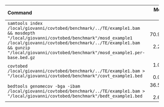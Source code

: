 | Command | Mean [s] | Min [s] | Max [s] | Relative |
|:---|---:|---:|---:|---:|
| `samtools index /local/giovanni/covtobed/benchmark/../TE/example1.bam && mosdepth "/local/giovanni/covtobed/benchmark"/mosd_example1 /local/giovanni/covtobed/benchmark/../TE/example1.bam && gunzip "/local/giovanni/covtobed/benchmark"/mosd_example1.per-base.bed.gz` | 70.926 ± 2.220 | 69.095 | 73.395 | 65.69 ± 2.14 |
| `covtobed /local/giovanni/covtobed/benchmark/../TE/example1.bam > "/local/giovanni/covtobed/benchmark"/covt_example1.bed` | 1.080 ± 0.010 | 1.071 | 1.090 | 1.00 |
| `bedtools genomecov -bga -ibam /local/giovanni/covtobed/benchmark/../TE/example1.bam > "/local/giovanni/covtobed/benchmark"/bedt_example1.bed` | 36.506 ± 2.616 | 34.523 | 39.471 | 33.81 ± 2.44 |

